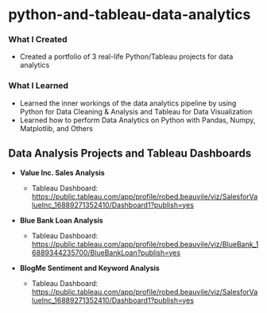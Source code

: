 # python-and-tableau-data-analytics

### What I Created
- Created a portfolio of 3 real-life Python/Tableau projects for data analytics

### What I Learned
- Learned the inner workings of the data analytics pipeline by using Python for Data Cleaning & Analysis and Tableau for Data Visualization
- Learned how to perform Data Analytics on Python with Pandas, Numpy, Matplotlib, and Others

## Data Analysis Projects and Tableau Dashboards
- **Value Inc. Sales Analysis**
  - Tableau Dashboard: https://public.tableau.com/app/profile/robed.beauvile/viz/SalesforValueInc_16889271352410/Dashboard1?publish=yes
 
- **Blue Bank Loan Analysis**
  - Tableau Dashboard: https://public.tableau.com/app/profile/robed.beauvile/viz/BlueBank_16889344235700/BlueBankLoan?publish=yes

- **BlogMe Sentiment and Keyword Analysis**
  - Tableau Dashboard: https://public.tableau.com/app/profile/robed.beauvile/viz/SalesforValueInc_16889271352410/Dashboard1?publish=yes
